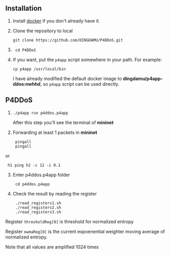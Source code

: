 Installation
------------

1. Install [docker](https://docs.docker.com/engine/installation/) if you don't
   already have it.

2. Clone the repository to local 

    ```
    git clone https://github.com/DINGDAMU/P4DDoS.git    
    ```

3. ```
    cd P4DDoS
   ```

4. If you want, put the `p4app` script somewhere in your path. For example:

    ```
    cp p4app /usr/local/bin
    ```
    I have already modified the default docker image to **dingdamu/p4app-ddos:nwhhd**, so `p4app` script can be used directly.

P4DDoS
--------------

1.  ```
    ./p4app run p4ddos.p4app 
    ```
    After this step you'll see the terminal of **mininet**
2. Forwarding at least 1 packets in **mininet**

   ```
    pingall
    pingall
   ```
or 
   ```
    h1 ping h2 -c 12 -i 0.1
   ```



3. Enter p4ddos.p4app folder
   ```
    cd p4ddos.p4app 
   ```
4. Check the result by reading the register
   ```
    ./read_registers1.sh
    ./read_registers2.sh
    ./read_registers3.sh
   ```
 
 Register `thresholdReg[0]` is threshold for normalized entropy

 Register `ewmaReg[0]` is the current expoenential weighter moving average of normalized entropy.

 Note that all values are amplified 1024 times

